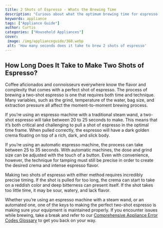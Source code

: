 ```yaml
---
title: 2 Shots of Espresso - Whats the Brewing Time 
description: "Curious about what the optimum brewing time for espresso is Find out in this blog post which explains the factors that go into making the perfect cup of espresso and what brewing time is best for each of these variables"
keywords: appliance
tags: ["Appliance Guide"]
author: Curtis
categories: ["Household Appliances"]
cover: 
 image: /img/applianceguide/368.webp
 alt: 'How many seconds does it take to brew 2 shots of espresso'
---
```

## How Long Does It Take to Make Two Shots of Espresso?

Coffee aficionados and connoisseurs everywhere know the flavor and complexity that comes with a perfect shot of espresso. The process of brewing a two-shot espresso is one that requires both time and technique. Many variables, such as the grind, temperature of the water, bag size, and extraction pressure all affect the moment-to-moment brewing process. 

If you’re using an espresso machine with a traditional steam wand, a two-shot espresso will take between 20 to 25 seconds to make. This means that it’s both critical and challenging to pull a shot of espresso in the optimal time frame. When pulled correctly, the espresso will have a dark golden crema floating on top of a rich, dark, and slick body. 

If you’re using an automatic espresso machine, the process can take between 25 to 35 seconds. With automatic machines, the dose and grind size can be adjusted with the touch of a button. Even with convenience, however, the technique for tamping must still be precise in order to create the desired crema and intense espresso flavor. 

Making two shots of espresso with either method requires incredibly precise timing. If the shot is pulled for too long, the crema can start to take on a reddish color and deep bitterness can present itself. If the shot takes too little time, it may be sour, watery, and lack flavor. 

Whether you’re using an espresso machine with a steam wand, or an automated one, one of the keys to making the perfect two-shot espresso is making sure your equipment is maintained properly. If you encounter issues while brewing, take a break and refer to our [Comprehensive Appliance Error Codes Glossary](./error-codes/) to get you back on your way.
